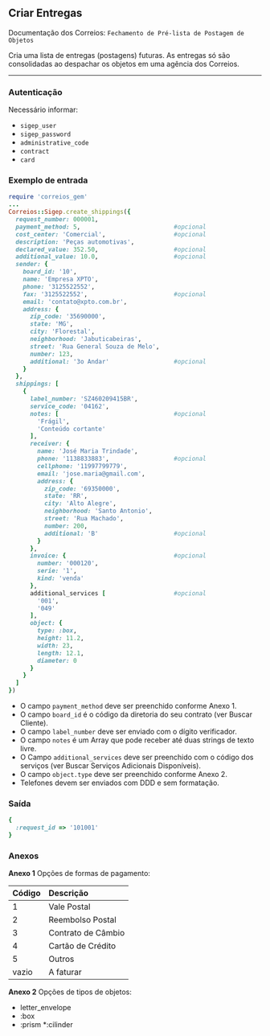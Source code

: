 ## Criar Entregas

Documentação dos Correios: `Fechamento de Pré-lista de Postagem de Objetos`

Cria uma lista de entregas (postagens) futuras. As entregas só são consolidadas ao despachar os objetos em uma agência dos
Correios. 

____

### Autenticação
Necessário informar:
* `sigep_user`
* `sigep_password`
* `administrative_code`
* `contract`
* `card`

### Exemplo de entrada

```ruby
require 'correios_gem'
...
Correios::Sigep.create_shippings({
  request_number: 000001,
  payment_method: 5,                          #opcional
  cost_center: 'Comercial',                   #opcional
  description: 'Peças automotivas',
  declared_value: 352.50,                     #opcional
  additional_value: 10.0,                     #opcional
  sender: {
    board_id: '10',
    name: 'Empresa XPTO',
    phone: '3125522552',
    fax: '3125522552',                        #opcional
    email: 'contato@xpto.com.br',
    address: {
      zip_code: '35690000',
      state: 'MG',
      city: 'Florestal',
      neighborhood: 'Jabuticabeiras',
      street: 'Rua General Souza de Melo',
      number: 123,
      additional: '3o Andar'                  #opcional
    }
  },
  shippings: [
    {
      label_number: 'SZ460209415BR',
      service_code: '04162',
      notes: [                                #opcional
        'Frágil',
        'Conteúdo cortante'
      ],
      receiver: {
        name: 'José Maria Trindade',
        phone: '1138833883',                  #opcional
        cellphone: '11997799779',
        email: 'jose.maria@gmail.com',
        address: {
          zip_code: '69350000',
          state: 'RR',
          city: 'Alto Alegre',
          neighborhood: 'Santo Antonio',
          street: 'Rua Machado',
          number: 200,
          additional: 'B'                     #opcional
        }
      },
      invoice: {                              #opcional
        number: '000120',
        serie: '1',
        kind: 'venda'
      },
      additional_services [                   #opcional
        '001',
        '049'
      ],
      object: {
        type: :box,
        height: 11.2,
        width: 23,
        length: 12.1,
        diameter: 0
      }
    }
  ]
})
```
* O campo `payment_method` deve ser preenchido conforme Anexo 1.
* O campo `board_id` é o código da diretoria do seu contrato (ver Buscar Cliente). 
* O campo `label_number` deve ser enviado com o dígito verificador.
* O campo `notes` é um Array que pode receber até duas strings de texto livre.
* O Campo `additional_services` deve ser preenchido com o código dos serviços (ver Buscar Serviços Adicionais Disponíveis).
* O campo `object.type` deve ser preenchido conforme Anexo 2.
* Telefones devem ser enviados com DDD e sem formatação.

### Saída

```ruby
{
  :request_id => '101001'
}
```

### Anexos

__Anexo 1__
Opções de formas de pagamento:

| Código  | Descrição          |
| :------ | :----------------- |
| 1       | Vale Postal        |
| 2       | Reembolso Postal   |
| 3       | Contrato de Câmbio |
| 4       | Cartão de Crédito  |
| 5       | Outros             |
| vazio   | A faturar          |

__Anexo 2__
Opções de tipos de objetos:
* letter_envelope
* :box
* :prism
*:cilinder
